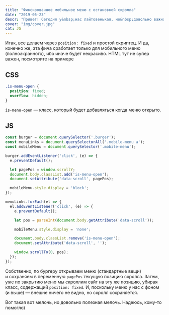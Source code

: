 ```yaml
---
title: "Фиксированное мобильное меню с остановкой скролла"
date: "2019-05-23"
descr: "Привет! Сегодня у&nbsp;нас лайтовенькая, но&nbsp;довольно важная статья. Покажу скрипт, который будет тормозить скролл сайта при открытии мобильного меню (и&nbsp;на&nbsp;iPhone тоже), ну&nbsp;а&nbsp;при закрытии&nbsp;&mdash; возобновлять. Все мы&nbsp;знаем, как непросто на&nbsp;iPhone скролл отключить, но&nbsp;тут максимально простая и&nbsp;рабочая фича. Поехали!"
cover: "img/cover.jpg"
cat: JS
---
```


Итак, все делаем через `position: fixed` и&nbsp;простой скриптец. И&nbsp;да, конечно&nbsp;же, эта фича сработает только для мобильного меню (полноэкранного), ибо иначе будет некрасиво. HTML тут не&nbsp;супер важен, посмотрите на&nbsp;примере

## CSS

``` css
.is-menu-open {
  position: fixed;
  overflow: hidden;
}
```

`is-menu-open` &mdash; класс, который будет добавляться когда меню открыто.

## JS

``` js
const burger = document.querySelector('.burger');
const menuLinks = document.querySelectorAll('.mobile-menu a');
const mobileMenu = document.querySelector('.mobile-menu');

burger.addEventListener('click', (e) => {
  e.preventDefault();

  let pagePos = window.scrollY;
  document.body.classList.add('is-menu-open');
  document.setAttribute('data-scroll', pagePos);

  mobileMenu.style.display = 'block';
});

menuLinks.forEach(el => {
  el.addEventListener('click', (e) => {
    e.preventDefault();

    let pos = parseInt(document.body.getAttribute('data-scroll'));

    mobileMenu.style.display = 'none';

    document.body.classList.remove('is-menu-open');
    document.setAttribute('data-scroll', '');

    window.scrollTo(0, pos);
  });
});
```

Собственно, по&nbsp;бургеру открываем меню (стандартные вещи) и&nbsp;сохраняем в&nbsp;переменную `pagePos` текущую позицию скролла. Затем, уже по&nbsp;закрытию меню мы&nbsp;скроллим сайт на&nbsp;эту&nbsp;же позицию, убирая класс, содержащий `position: fixed`. И, поскольку меню у&nbsp;нас с&nbsp;фоном (и&nbsp;выше)&nbsp;&mdash; внешне ничего не&nbsp;видно, но&nbsp;скролл сохраняется.

Вот такая вот мелочь, но&nbsp;довольно полезная мелочь. Надеюсь, кому-то помогло)

